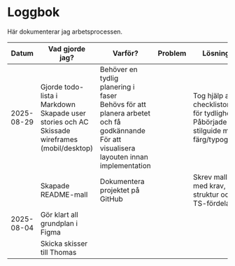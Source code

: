 # Loggbok

Här dokumenterar jag arbetsprocessen.

| Datum      | Vad gjorde jag?                                                                                        | Varför?                                                                                                                                                | Problem | Lösning                                                                                   | Nästa steg                        |
| ---------- | ------------------------------------------------------------------------------------------------------ | ------------------------------------------------------------------------------------------------------------------------------------------------------- | ------- | ------------------------------------------------------------------------------------------ | ---------------------------------- |
| 2025-08-29 | Gjorde todo-lista i Markdown<br />Skapade user stories och AC<br />Skissade wireframes (mobil/desktop) | Behöver en tydlig planering i faser<br />Behövs för att planera arbetet och få godkännande<br />För att visualisera layouten innan implementation |         | Tog hjälp av checklistor för tydlighet<br />Påbörjade en stilguide med färg/typografi | Göra skisser för mobil & desktop |
|            | Skapade README-mall                                                                                    | Dokumentera projektet på GitHub                                                                                                                        |         | Skrev mall med krav, struktur och TS-fördelar                                             |                                    |
| 2025-08-04 | Gör klart all grundplan i Figma                                                                       |                                                                                                                                                         |         |                                                                                            |                                    |
|            | Skicka skisser till Thomas                                                                             |                                                                                                                                                         |         |                                                                                            |                                    |
